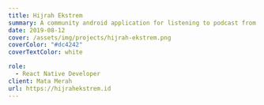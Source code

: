 ```yaml
---
title: Hijrah Ekstrem
summary: A community android application for listening to podcast from lecturers or watching inspirational video and getting some information about event and donation.
date: 2019-08-12
cover: /assets/img/projects/hijrah-ekstrem.png
coverColor: "#dc4242"
coverTextColor: white

role:
  - React Native Developer
client: Mata Merah
url: https://hijrahekstrem.id
---
```


<Gallery folder="gallery-hijrah" :images="[{filename:'00-hijrah-splash-screen.jpg',w:640,h:1331},{filename:'01-hijrah-boarding.jpg',w:640,h:1331},{filename:'02-hijrah-home.jpg',w:640,h:1331},{filename:'03-hijrah-audio.jpg',w:640,h:1331},{filename:'04-hijrah-audio-view.jpg',w:640,h:1331},{filename:'05-hijrah-video-view.jpg',w:640,h:1331},{filename:'06-hijrah-donation.jpg',w:640,h:1331},{filename:'07-hijrah-event.jpg',w:640,h:1331},{filename:'08-hijrah-riyadoh.jpg',w:640,h:1331},{filename:'09-hijrah-chat.jpg',w:640,h:1331}]" />
